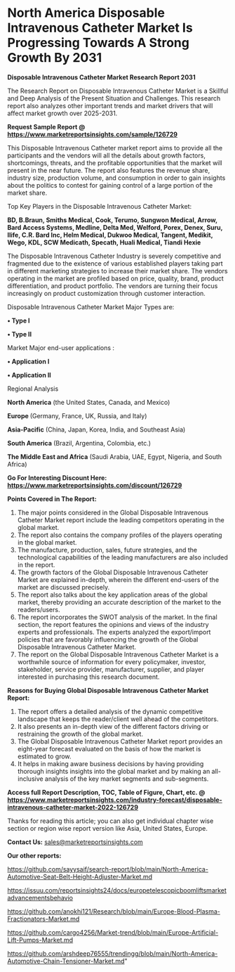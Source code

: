 # North America Disposable Intravenous Catheter Market Is Progressing Towards A Strong Growth By 2031

<strong>Disposable Intravenous Catheter Market Research Report 2031</strong>

The Research Report on Disposable Intravenous Catheter Market is a Skillful and Deep Analysis of the Present Situation and Challenges. This research report also analyzes other important trends and market drivers that will affect market growth over 2025-2031.

<strong>Request Sample Report @ <a href=https://www.marketreportsinsights.com/sample/126729>https://www.marketreportsinsights.com/sample/126729</a></strong>

This Disposable Intravenous Catheter market report aims to provide all the participants and the vendors will all the details about growth factors, shortcomings, threats, and the profitable opportunities that the market will present in the near future. The report also features the revenue share, industry size, production volume, and consumption in order to gain insights about the politics to contest for gaining control of a large portion of the market share.

Top Key Players in the Disposable Intravenous Catheter Market:

<strong>BD, B.Braun, Smiths Medical, Cook, Terumo, Sungwon Medical, Arrow, Bard Access Systems, Medline, Delta Med, Welford, Porex, Denex, Suru, Ilife, C.R. Bard Inc, Helm Medical, Dukwoo Medical, Tangent, Medikit, Wego, KDL, SCW Medicath, Specath, Huali Medical, Tiandi Hexie</strong>

The Disposable Intravenous Catheter Industry is severely competitive and fragmented due to the existence of various established players taking part in different marketing strategies to increase their market share. The vendors operating in the market are profiled based on price, quality, brand, product differentiation, and product portfolio. The vendors are turning their focus increasingly on product customization through customer interaction.

Disposable Intravenous Catheter Market Major Types are:

<strong>• Type I

• Type II</strong>

Market Major end-user applications :

<strong>• Application I

• Application II</strong>

Regional Analysis

</u><strong><b>North America</b></strong> (the United States, Canada, and Mexico)

<strong><b>Europe </b></strong>(Germany, France, UK, Russia, and Italy)

<strong><b>Asia-Pacific</b></strong> (China, Japan, Korea, India, and Southeast Asia)

<strong><b>South America</b></strong> (Brazil, Argentina, Colombia, etc.)

<strong><b>The Middle East and Africa</b></strong> (Saudi Arabia, UAE, Egypt, Nigeria, and South Africa)

<strong>Go For Interesting Discount Here: <a href=https://www.marketreportsinsights.com/discount/126729>https://www.marketreportsinsights.com/discount/126729</a></strong>

<strong>Points Covered in The Report:</strong>
<ol>
  <li>The major points considered in the Global Disposable Intravenous Catheter Market report include the leading competitors operating in the global market.</li>
  <li>The report also contains the company profiles of the players operating in the global market.</li>
  <li>The manufacture, production, sales, future strategies, and the technological capabilities of the leading manufacturers are also included in the report.</li>
  <li>The growth factors of the Global Disposable Intravenous Catheter Market are explained in-depth, wherein the different end-users of the market are discussed precisely.</li>
  <li>The report also talks about the key application areas of the global market, thereby providing an accurate description of the market to the readers/users.</li>
  <li>The report incorporates the SWOT analysis of the market. In the final section, the report features the opinions and views of the industry experts and professionals. The experts analyzed the export/import policies that are favorably influencing the growth of the Global Disposable Intravenous Catheter Market.</li>
  <li>The report on the Global Disposable Intravenous Catheter Market is a worthwhile source of information for every policymaker, investor, stakeholder, service provider, manufacturer, supplier, and player interested in purchasing this research document.</li>
</ol>
<strong>Reasons for Buying Global Disposable Intravenous Catheter Market Report:</strong>

<ol>
  <li>The report offers a detailed analysis of the dynamic competitive landscape that keeps the reader/client well ahead of the competitors.</li>
  <li>It also presents an in-depth view of the different factors driving or restraining the growth of the global market.</li>
  <li>The Global Disposable Intravenous Catheter Market report provides an eight-year forecast evaluated on the basis of how the market is estimated to grow.</li>
  <li>It helps in making aware business decisions by having providing thorough insights insights into the global market and by making an all-inclusive analysis of the key market segments and sub-segments.</li>
</ol>
<strong>Access full Report Description, TOC, Table of Figure, Chart, etc. @ <a href=https://www.marketreportsinsights.com/industry-forecast/disposable-intravenous-catheter-market-2022-126729>https://www.marketreportsinsights.com/industry-forecast/disposable-intravenous-catheter-market-2022-126729</a></strong>


Thanks for reading this article; you can also get individual chapter wise section or region wise report version like Asia, United States, Europe.

<strong>Contact Us:</strong>
sales@marketreportsinsights.com

<strong>Our other reports:</strong>

<a href=https://github.com/sayysaif/search-report/blob/main/North-America-Automotive-Seat-Belt-Height-Adjuster-Market.md>https://github.com/sayysaif/search-report/blob/main/North-America-Automotive-Seat-Belt-Height-Adjuster-Market.md</a>

<a href=https://issuu.com/reportsinsights24/docs/europetelescopicboomliftsmarketadvancementsbehavio>https://issuu.com/reportsinsights24/docs/europetelescopicboomliftsmarketadvancementsbehavio</a>

<a href=https://github.com/anokhi121/Research/blob/main/Europe-Blood-Plasma-Fractionators-Market.md>https://github.com/anokhi121/Research/blob/main/Europe-Blood-Plasma-Fractionators-Market.md</a>

<a href=https://github.com/cargo4256/Market-trend/blob/main/Europe-Artificial-Lift-Pumps-Market.md>https://github.com/cargo4256/Market-trend/blob/main/Europe-Artificial-Lift-Pumps-Market.md</a>

<a href=https://github.com/arshdeep76555/trendingg/blob/main/North-America-Automotive-Chain-Tensioner-Market.md>https://github.com/arshdeep76555/trendingg/blob/main/North-America-Automotive-Chain-Tensioner-Market.md</a>"
